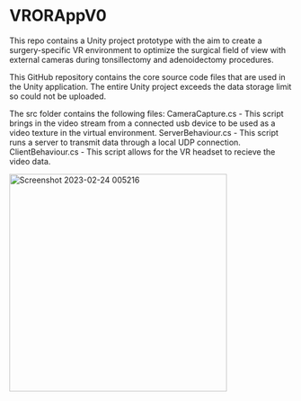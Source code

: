 # VRORAppV0
This repo contains a Unity project prototype with the aim to create a surgery-specific VR environment to optimize the surgical field of view with external cameras during tonsillectomy and adenoidectomy procedures.


This GitHub repository contains the core source code files that are used in the Unity application. The entire Unity project exceeds the data storage limit so could not be uploaded.

The src folder contains the following files:
CameraCapture.cs - This script brings in the video stream from a connected usb device to be used as a video texture in the virtual environment.
ServerBehaviour.cs - This script runs a server to transmit data through a local UDP connection.
ClientBehaviour.cs - This script allows for the VR headset to recieve the video data.

<img width="387" alt="Screenshot 2023-02-24 005216" src="https://user-images.githubusercontent.com/65694382/221104523-88d25754-ba07-418c-8483-ca90ee3c8706.png">
